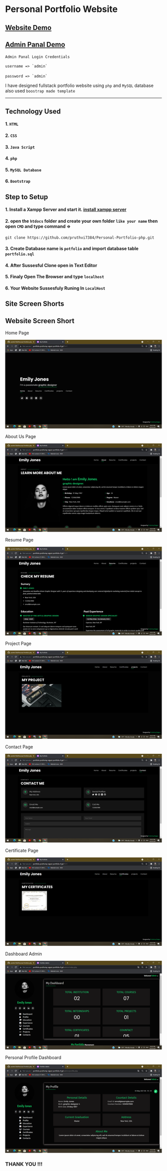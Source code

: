 # Personal Portfolio Website
## [Website Demo](http://portfolio-demo.infinityfreeapp.com/)

## [Admin Panal Demo](http://portfolio-demo.infinityfreeapp.com/admin/login.php)

`Admin Panal Login Credentials`

    username => `admin`

    password => `admin`


I have designed fullstack portfolio website using `php` and `MySQL` database also used `boostrap made template`

--------
## Technology Used

#### 1. `HTML`
#### 2. `CSS` 
#### 3. `Java Script`
#### 4. `php`
#### 5. `MySQL Database`
#### 6. `Bootstrap`

## Step to Setup

#### 1. Install a Xampp Server and start it. [install xampp server](https://www.apachefriends.org/index.html)
#### 2. open the `htdocs` folder and create your own folder `like your name` then open `CMD` and type command =>
    git clone https://github.com/pruthvi7384/Personal-Portfolio-php.git
#### 3. Create Database name is `potfolio` and import database table `portfolio.sql`
#### 4. After Sussesful Clone open in Text Editor
#### 5. Finaly Open The Browser and type `localhost`
#### 6. Your Website Sussesfuly Runing In `LocalHost`

Site Screen Shorts 
-----
Website Screen Short
----

Home Page 

<img src="https://github.com/pruthvi7384/Personal-Portfolio-php/blob/main/out%20put/img1.png">

About Us Page

<img src="https://github.com/pruthvi7384/Personal-Portfolio-php/blob/main/out%20put/img2.png">

Resume Page

<img src="https://github.com/pruthvi7384/Personal-Portfolio-php/blob/main/out%20put/img3.png">

Project Page

<img src="https://github.com/pruthvi7384/Personal-Portfolio-php/blob/main/out%20put/img5.png">

Contact Page

<img src="https://github.com/pruthvi7384/Personal-Portfolio-php/blob/main/out%20put/img6.png">

Certificate Page

<img src="https://github.com/pruthvi7384/Personal-Portfolio-php/blob/main/out%20put/img4.png">

Dashboard Admin

<img src="https://github.com/pruthvi7384/Personal-Portfolio-php/blob/main/out%20put/img9.png">

Personal Profile Dashboard

<img src="https://github.com/pruthvi7384/Personal-Portfolio-php/blob/main/out%20put/img10.png">

### THANK YOU !!!
